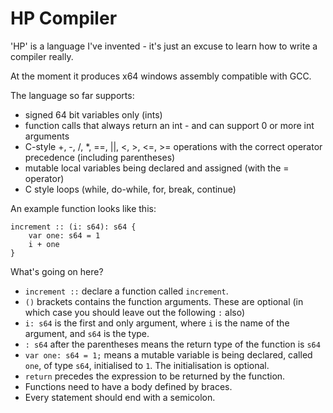 # HP Compiler
'HP' is a language I've invented - it's just an excuse to learn how to write a compiler really.

At the moment it produces x64 windows assembly compatible with GCC.

The language so far supports:
- signed 64 bit variables only (ints)
- function calls that always return an int - and can support 0 or more int arguments
- C-style +, -, /, *, ==, ||, <, >, <=, >= operations with the correct operator precedence (including parentheses)
- mutable local variables being declared and assigned (with the = operator)
- C style loops (while, do-while, for, break, continue)

An example function looks like this:
```
increment :: (i: s64): s64 {
    var one: s64 = 1
    i + one
}
```
What's going on here?
- `increment ::` declare a function called `increment`.
- `()` brackets contains the function arguments. These are optional (in which case you should leave out the following `:` also)
- `i: s64` is the first and only argument, where `i` is the name of the argument, and `s64` is the type.
- `: s64` after the parentheses means the return type of the function is `s64`
- `var one: s64 = 1;` means a mutable variable is being declared, called `one`, of type `s64`, initialised to `1`. The initialisation is optional.
- `return` precedes the expression to be returned by the function.
- Functions need to have a body defined by braces.
- Every statement should end with a semicolon.